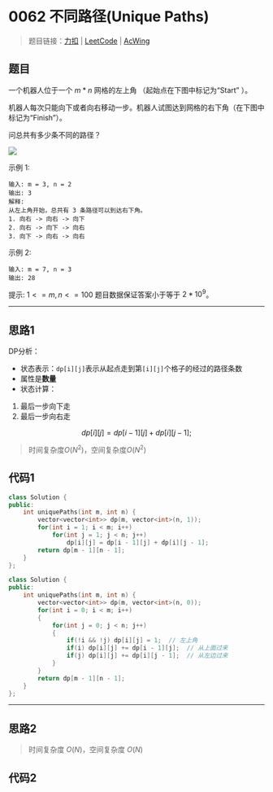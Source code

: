 # 0062 不同路径(Unique Paths)

> 题目链接：[力扣](https://leetcode-cn.com/problems/unique-paths/description/) | [LeetCode](https://leetcode.com/problems/unique-paths/description/) | [AcWing]([3](https://www.acwing.com/activity/content/problem/content/2407/1/))

## 题目

一个机器人位于一个 $m * n$ 网格的左上角 （起始点在下图中标记为“Start” ）。

机器人每次只能向下或者向右移动一步。机器人试图达到网格的右下角（在下图中标记为“Finish”）。

问总共有多少条不同的路径？

![](https://assets.leetcode-cn.com/aliyun-lc-upload/uploads/2018/10/22/robot_maze.png)

示例 1:

```plain
输入: m = 3, n = 2
输出: 3
解释:
从左上角开始，总共有 3 条路径可以到达右下角。
1. 向右 -> 向右 -> 向下
2. 向右 -> 向下 -> 向右
3. 向下 -> 向右 -> 向右
```

示例 2:

```plain
输入: m = 7, n = 3
输出: 28
```

提示:
$1 <= m, n <= 100$
题目数据保证答案小于等于 $2 * 10 ^ 9$。

---

## 思路1

DP分析：

- 状态表示：`dp[i][j]`表示从起点走到第`[i][j]`个格子的经过的路径条数
- 属性是**数量**
- 状态计算：

1. 最后一步向下走
2. 最后一步向右走

$$dp[i][j] = dp[i - 1][j] + dp[i][j - 1];$$

> 时间复杂度$O(N^2)$，空间复杂度$O(N^2)$

## 代码1

```cpp
class Solution {
public:
    int uniquePaths(int m, int n) {
        vector<vector<int>> dp(m, vector<int>(n, 1));
        for(int i = 1; i < m; i++)
            for(int j = 1; j < n; j++)
                dp[i][j] = dp[i - 1][j] + dp[i][j - 1];
        return dp[m - 1][n - 1];
    }
};
```

```cpp
class Solution {
public:
    int uniquePaths(int m, int n) {
        vector<vector<int>> dp(m, vector<int>(n, 0));
        for(int i = 0; i < m; i++)
        {
            for(int j = 0; j < n; j++)
            {
                if(!i && !j) dp[i][j] = 1;  // 左上角
                if(i) dp[i][j] += dp[i - 1][j];  // 从上面过来
                if(j) dp[i][j] += dp[i][j - 1];  // 从左边过来
            }
        }
        return dp[m - 1][n - 1];
    }
};
```

---

## 思路2

> 时间复杂度 $O(N)$，空间复杂度 $O(N)$

## 代码2

```cpp

```
